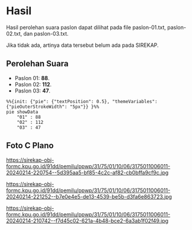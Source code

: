 # Hasil

Hasil perolehan suara paslon dapat dilihat pada file paslon-01.txt, paslon-02.txt, dan paslon-03.txt.

Jika tidak ada, artinya data tersebut belum ada pada SIREKAP.

## Perolehan Suara

 * Paslon 01: **88**.
 * Paslon 02: **112**.
 * Paslon 03: **47**.

```mermaid
%%{init: {"pie": {"textPosition": 0.5}, "themeVariables": {"pieOuterStrokeWidth": "5px"}} }%%
pie showData
    "01" : 88
    "02" : 112
    "03" : 47
```
## Foto C Plano

https://sirekap-obj-formc.kpu.go.id/91dd/pemilu/ppwp/31/75/01/10/06/3175011006011-20240214-220754--5d395aa5-bf85-4c2c-af82-cb0bffa9cf9c.jpg

https://sirekap-obj-formc.kpu.go.id/91dd/pemilu/ppwp/31/75/01/10/06/3175011006011-20240214-221252--b7e0e4e5-de13-4539-be5b-d3fa6e863723.jpg

https://sirekap-obj-formc.kpu.go.id/91dd/pemilu/ppwp/31/75/01/10/06/3175011006011-20240214-210742--f7d45c02-621a-4b48-bce2-6a3ab1f02f49.jpg
